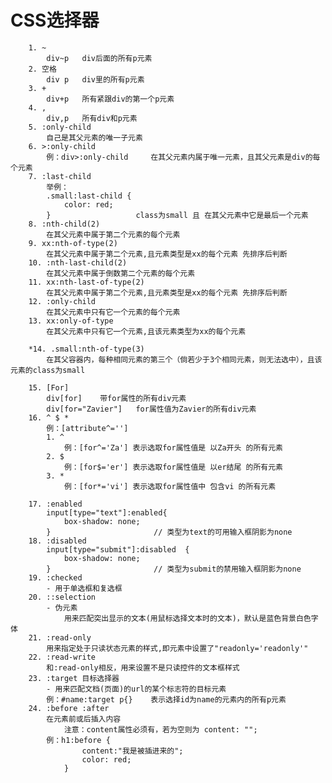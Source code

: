#   CSS选择器
        1. ~
            div~p   div后面的所有p元素
        2. 空格
            div p   div里的所有p元素
        3. +
            div+p   所有紧跟div的第一个p元素
        4. ,
            div,p   所有div和p元素
        5. :only-child
            自己是其父元素的唯一子元素
        6. >:only-child
            例：div>:only-child     在其父元素内属于唯一元素，且其父元素是div的每个元素
        7. :last-child
            举例：
            .small:last-child {
                color: red;
            }                   class为small 且 在其父元素中它是最后一个元素
        8. :nth-child(2)
            在其父元素中属于第二个元素的每个元素
        9. xx:nth-of-type(2)
            在其父元素中属于第二个元素,且元素类型是xx的每个元素 先排序后判断
        10. :nth-last-child(2)
            在其父元素中属于倒数第二个元素的每个元素
        11. xx:nth-last-of-type(2)
            在其父元素中属于第二个元素,且元素类型是xx的每个元素 先排序后判断
        12. :only-child
            在其父元素中只有它一个元素的每个元素
        13. xx:only-of-type
            在其父元素中只有它一个元素,且该元素类型为xx的每个元素

        *14. .small:nth-of-type(3)
            在其父容器内，每种相同元素的第三个（倘若少于3个相同元素，则无法选中），且该元素的class为small
        
        15. [For]
            div[for]    带for属性的所有div元素
            div[for="Zavier"]   for属性值为Zavier的所有div元素
        16. ^ $ * 
            例：[attribute^='']
            1. ^
                例：[for^='Za'] 表示选取for属性值是 以Za开头 的所有元素         
            2. $ 
                例：[for$='er'] 表示选取for属性值是 以er结尾 的所有元素
            3. * 
                例：[for*='vi'] 表示选取for属性值中 包含vi 的所有元素
        
        17. :enabled
            input[type="text"]:enabled{
                box-shadow: none;
            }                       // 类型为text的可用输入框阴影为none
        18. :disabled
            input[type="submit"]:disabled  {
                box-shadow: none;
            }                       // 类型为submit的禁用输入框阴影为none
        19. :checked
            - 用于单选框和复选框
        20. ::selection
            - 伪元素
                用来匹配突出显示的文本(用鼠标选择文本时的文本)，默认是蓝色背景白色字体
        21. :read-only
            用来指定处于只读状态元素的样式,即元素中设置了"readonly='readonly'"
        22. :read-write
            和:read-only相反，用来设置不是只读控件的文本框样式
        23. :target 目标选择器
            - 用来匹配文档(页面)的url的某个标志符的目标元素
            例：#name:target p{}    表示选择id为name的元素内的所有p元素
        24. :before :after
            在元素前或后插入内容
                注意：content属性必须有，若为空则为 content: "";
            例：h1:before {
                    content:"我是被插进来的";
                    color: red;
                }
            
